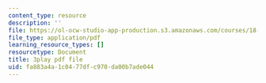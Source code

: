 ```yaml
---
content_type: resource
description: ''
file: https://ol-ocw-studio-app-production.s3.amazonaws.com/courses/18-01sc-single-variable-calculus-fall-2010/fa883a4a1c0477dfc970da00b7ade044_PNTnmH6jsRI.pdf
file_type: application/pdf
learning_resource_types: []
resourcetype: Document
title: 3play pdf file
uid: fa883a4a-1c04-77df-c970-da00b7ade044
---
```

